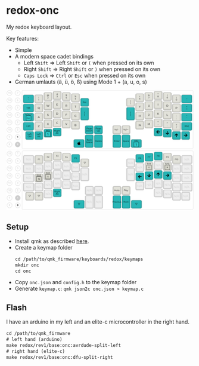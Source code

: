 # redox-onc

My redox keyboard layout.

Key features:

- Simple
- A modern space cadet bindings
  - Left `Shift` => Left `Shift` or `(` when pressed on its own
  - Right `Shift` => Right `Shift` or `)` when pressed on its own
  - `Caps Lock` => `Ctrl` or `Esc` when pressed on its own 
- German umlauts (ä, ü, ö, ß) using Mode 1 + (a, u, o, s)

![](https://github.com/onc/redox-onc/blob/main/layout/onc_layer_0.png)
![](https://github.com/onc/redox-onc/blob/main/layout/onc_layer_1.png)

## Setup

- Install qmk as described [here](https://docs.qmk.fm/#/newbs_getting_started).
- Create a keymap folder
  ```
  cd /path/to/qmk_firmware/keyboards/redox/keymaps
  mkdir onc
  cd onc
  ```
- Copy `onc.json` and `config.h` to the keymap folder
- Generate `keymap.c`: `qmk json2c onc.json > keymap.c`

## Flash

I have an arduino in my left and an elite-c microcontroller in the right hand.

```
cd /path/to/qmk_firmware
# left hand (arduino)
make redox/rev1/base:onc:avrdude-split-left
# right hand (elite-c)
make redox/rev1/base:onc:dfu-split-right
```
